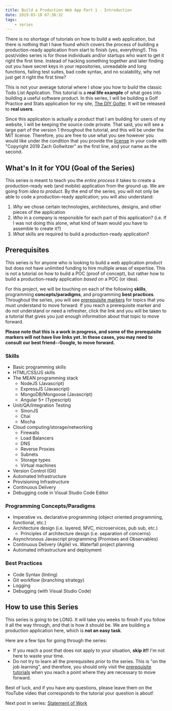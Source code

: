 ```yaml
---
title: Build a Production Web App Part 1 - Introduction
date: 2019-03-10 07:38:32
tags:
    - series
---
```


There is no shortage of tutorials on how to build a web application, but there is nothing that I have found which covers the process of building a production-ready application from start to finish (yes, everything!). This post/video series is for those individuals and/or startups who want to get it right the first time. Instead of hacking something together and later finding out you have secret keys in your repositories, unreadable and long functions, failing test suites, bad code syntax, and no scalability, why not just get it right the first time?

This is not your average tutorial where I show you how to build the classic Todo List Application.  This tutorial is a **real life example** of what goes into building a useful software product.  In this series, I will be building a Golf Practice and Stats application for my site, [The DIY Golfer](https://www.thediygolfer.com).  It will be released to **real users**.

Since this application is actually a product that I am building for users of my website, I will be keeping the source code private.  That said, you will see a large part of the version 1 throughout the tutorial, and this will be under the MIT license. Therefore, you are free to use what you see however you would like under the condition that you provide the [license](https://opensource.org/licenses/MIT) in your code with "Copyright 2019 Zach Gollwitzer" as the first line, and your name as the second.

## What's In it for YOU (Goal of the Series)

This series is meant to teach you the _entire process_ it takes to create a production-ready web (and mobile) application from the ground up.  We are going from _idea to product_.  By the end of the series, you will not only be able to code a production-ready application; you will also understand: 

1. _Why_ we chose certain technologies, architectures, designs, and other pieces of the application
2. _Who_ in a company is responsible for each part of this application? (i.e. If I was not doing this alone, what kind of team would you have to assemble to create it?)
3. _What_ skills are required to build a production-ready application?

## Prerequisites

This series is for anyone who is looking to build a web application product but does not have unlimited funding to hire multiple areas of expertise.  This is not a tutorial on how to build a POC (proof of concept), but rather how to build a production-ready application _based on_ a POC (or idea).

For this project, we will be touching on each of the following **skills**, programming **concepts/paradigms**, and programming **best practices**.  Throughout the series, you will see <span class="ext-topics">[prerequisite markers](/blog/tutorial-in-progress)</span> for topics that you must understand to move forward.  If you reach a prerequisite marker and do not understand or need a refresher, click the link and you will be taken to a tutorial that gives you just enough information about that topic to move forward.

**Please note that this is a work in progress, and some of the prerequisite markers will not have live links yet.  In these cases, you may need to consult our best friend--Google, to move forward.**

### Skills 

- Basic programming skills
- HTML/CSS/JS skills
- The MEAN programming stack 
    - NodeJS (Javascript)
    - ExpressJS (Javascript)
    - MongoDB/Mongoose (Javascript)
    - Angular 5+ (Typescript)
- Unit/QA/Integration Testing 
    - SinonJS
    - Chai
    - Mocha
- Cloud computing/storage/networking
    - Firewalls 
    - Load Balancers 
    - DNS 
    - Reverse Proxies 
    - Subnets 
    - Storage types 
    - Virtual machines
- Version Control (Git)
- Automated Infrastructure
- Provisioning Infrastructure
- Continuous Delivery
- Debugging code in Visual Studio Code Editor

### Programming Concepts/Paradigms

- Imperative vs. declarative programming (object oriented programming, functional, etc.)
- Architecture design (i.e. layered, MVC, microservices, pub sub, etc.)
    - Principles of architecture design (i.e. separation of concerns)
- Asynchronous Javascript programming (Promises and Observables)
- Continuous Delivery (Agile) vs. Waterfall project planning
- Automated infrastructure and deployment

### Best Practices 

- Code Syntax (linting)
- Git workflow (branching strategy)
- Logging 
- Debugging (with Visual Studio Code)

## How to use this Series

This series is going to be LONG. It will take you weeks to finish if you follow it all the way through, and that is how it should be. We are building a production application here, which is **not an easy task**.

Here are a few tips for going through the series: 

* If you reach a post that does not apply to your situation, **skip it!!**  I'm not here to waste your time.
* Do not try to learn all the prerequisites _prior_ to the series.  This is "on the job learning", and therefore, you should only visit the <span class="ext-topics">[prerequisite tutorials](/blog/tutorial-in-progress)</span> when you reach a point where they are necessary to move forward.

Best of luck, and if you have any questions, please leave them on the YouTube video that corresponds to the tutorial your question is about!

Next post in series: [Statement of Work](/blog/2019/build-production-web-app-part-2)